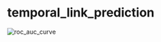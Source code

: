 # temporal_link_prediction

![roc_auc_curve](https://github.com/user-attachments/assets/a6adfc97-2c6c-4c83-a9f5-986c76d6b5e2)
